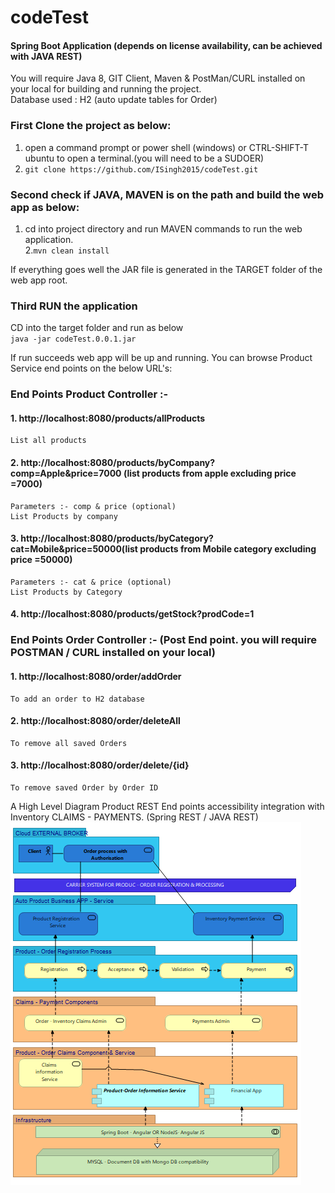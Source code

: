 # codeTest  
#### Spring Boot Application (depends on license availability, can be achieved with JAVA REST)  
You will require Java 8, GIT Client, Maven & PostMan/CURL installed on your local for building and running the project.  
Database used : H2 (auto update tables for Order)  
### First Clone the project as below:  
1. open a command prompt or power shell (windows) or CTRL-SHIFT-T ubuntu to open a terminal.(you will need to be a SUDOER)   
2. `git clone https://github.com/ISingh2015/codeTest.git`  
  
### Second check if JAVA, MAVEN  is on the path and build the web app as below:
  
1. cd into project directory and run MAVEN commands to run the web application.  
2.`mvn clean install` 
    
If everything goes well the JAR file is generated in the TARGET folder of the web app root.
### Third RUN the application
CD into the target folder and run as below  
`java -jar codeTest.0.0.1.jar`
  
If run succeeds web app will be up and running. You can browse Product Service end points on the below URL's:
    
### End Points Product Controller :-	
    
#### 1. http://localhost:8080/products/allProducts 
	List all products 
#### 2. http://localhost:8080/products/byCompany?comp=Apple&price=7000 (list products from apple excluding price =7000)
	Parameters :- comp & price (optional)
	List Products by company  
#### 3. http://localhost:8080/products/byCategory?cat=Mobile&price=50000(list products from Mobile category excluding price =50000)
	Parameters :- cat & price (optional)
	List Products by Category  
#### 4. http://localhost:8080/products/getStock?prodCode=1 

### End Points Order Controller :-   (Post End point. you will require POSTMAN  / CURL installed on your local)  

#### 1. http://localhost:8080/order/addOrder
	To add an order to H2 database  
#### 2. http://localhost:8080/order/deleteAll  
	To remove all saved Orders  
#### 3. http://localhost:8080/order/delete/{id}  
	To remove saved Order by Order ID    
A High Level Diagram Product REST End points accessibility integration with Inventory CLAIMS - PAYMENTS.  (Spring REST / JAVA REST)  
![alt text](https://github.com/isingh2015/codeTest/raw/master/src/main/resources/High1.PNG "High Level Diagram of REST")